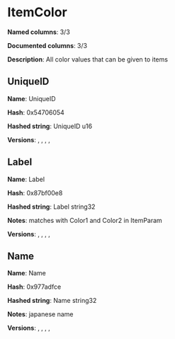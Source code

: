# ItemColor
**Named columns**: 3/3

**Documented columns**: 3/3

**Description**: All color values that can be given to items
## UniqueID

**Name**: UniqueID

**Hash**: 0x54706054

**Hashed string**: UniqueID u16

**Versions**: , , , , 

## Label

**Name**: Label

**Hash**: 0x87bf00e8

**Hashed string**: Label string32

**Notes**: matches with Color1 and Color2 in ItemParam

**Versions**: , , , , 

## Name

**Name**: Name

**Hash**: 0x977adfce

**Hashed string**: Name string32

**Notes**: japanese name

**Versions**: , , , , 

